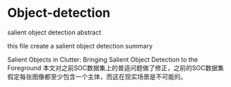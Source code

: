 # Object-detection
salient object detection abstract

this file create a salient object detection summary

Salient Objects in Clutter: Bringing Salient Object Detection to the Foreground
本文对之前SOC数据集上的普适问题做了修正，之前的SOC数据集假定每张图像都至少包含一个主体，而这在现实场景是不可能的。
